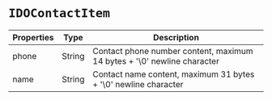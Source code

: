 # `IDOContactItem`

| Properties | Type | Description |
| ----------- | ------- | ------------ |
| phone | String | Contact phone number content, maximum 14 bytes + '\0' newline character |
 | name | String | Contact name content, maximum 31 bytes + '\0' newline character |

